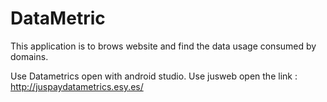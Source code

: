 # DataMetric
This application is to brows website and find the data usage consumed by domains.

Use Datametrics open with android studio.
Use jusweb open the link : http://juspaydatametrics.esy.es/
